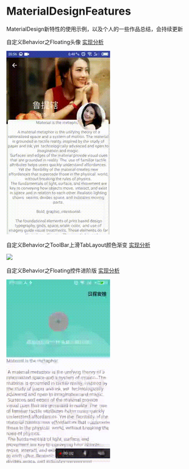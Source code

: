 # MaterialDesignFeatures

MaterialDesign新特性的使用示例，以及个人的一些作品总结，会持续更新


自定义Behavior之Floating头像 [实现分析](http://blog.csdn.net/lj402159806/article/details/55106366)

![](image/behavior1.gif)

自定义Behavior之ToolBar上滑TabLayout颜色渐变 [实现分析](http://blog.csdn.net/lj402159806/article/details/55212686)

![](image/behavior2.gif)

自定义Behavior之Floating控件进阶版 [实现分析](http://blog.csdn.net/lj402159806/article/details/75201014)

![](image/behavior3.gif)
